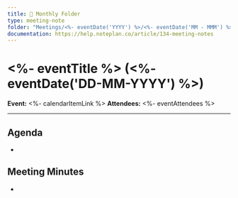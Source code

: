 ```yaml
---
title: 📅 Monthly Folder
type: meeting-note
folder: "Meetings/<%- eventDate('YYYY') %>/<%- eventDate('MM - MMM') %>"
documentation: https://help.noteplan.co/article/134-meeting-notes
---
```

# <%- eventTitle %> (<%- eventDate('DD-MM-YYYY') %>)
**Event:**  <%- calendarItemLink %>
**Attendees:** <%- eventAttendees %>

---

## Agenda
- 

## Meeting Minutes
- 
